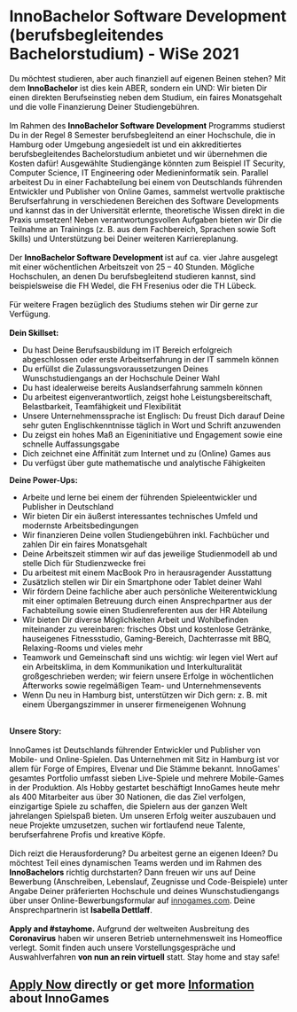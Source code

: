 <h1>InnoBachelor Software Development (berufsbegleitendes Bachelorstudium) - WiSe 2021</h1>
<p><span style="color: rgb(0,0,0);">Du möchtest studieren, aber auch finanziell auf eigenen Beinen stehen? Mit dem <strong>InnoBachelor</strong> ist dies kein ABER, sondern ein UND: Wir bieten Dir einen direkten Berufseinstieg neben dem Studium, ein faires Monatsgehalt und die volle Finanzierung Deiner Studiengebühren.</span><br /><br /><span style="color: rgb(0,0,0);">Im Rahmen des <strong>InnoBachelor Software Development</strong> Programms studierst Du in der Regel 8 Semester berufsbegleitend an einer Hochschule, die in Hamburg oder Umgebung angesiedelt ist und ein akkreditiertes berufsbegleitendes Bachelorstudium anbietet und wir übernehmen die Kosten dafür! Ausgewählte Studiengänge könnten zum Beispiel IT Security, Computer Science, IT Engineering oder Medieninformatik sein. Parallel arbeitest Du in einer Fachabteilung bei einem von Deutschlands führenden Entwickler und Publisher von Online Games, sammelst wertvolle praktische Berufserfahrung in verschiedenen Bereichen des Software Developments und kannst das in der Universität erlernte, theoretische Wissen direkt in die Praxis umsetzen! Neben verantwortungsvollen Aufgaben bieten wir Dir die Teilnahme an Trainings (z. B. aus dem Fachbereich, Sprachen sowie Soft Skills) und Unterstützung bei Deiner weiteren Karriereplanung.</span><br /><br /><span style="color: rgb(0,0,0);">Der <strong>InnoBachelor Software Development </strong>ist auf ca. vier Jahre ausgelegt mit einer wöchentlichen Arbeitszeit von 25 – 40 Stunden. Mögliche Hochschulen, an denen Du berufsbegleitend studieren kannst, sind beispielsweise die FH Wedel, die FH Fresenius oder die TH Lübeck.</span><br /><br /><span style="color: rgb(0,0,0);">Für weitere Fragen bezüglich des Studiums stehen wir Dir gerne zur Verfügung.</span><br /><br /><span style="color: rgb(0,0,0);"><strong>Dein Skillset: <br /></strong></span></p><ul><li><span style="color: rgb(0,0,0);">Du hast Deine Berufsausbildung im IT Bereich erfolgreich abgeschlossen oder erste Arbeitserfahrung in der IT sammeln können</span></li><li><span style="color: rgb(0,0,0);">Du erfüllst die Zulassungsvoraussetzungen Deines Wunschstudiengangs an der Hochschule Deiner Wahl</span></li><li><span style="color: rgb(0,0,0);">Du hast idealerweise bereits Auslandserfahrung sammeln können</span></li><li><span style="color: rgb(0,0,0);">Du arbeitest eigenverantwortlich, zeigst hohe Leistungsbereitschaft, Belastbarkeit, Teamfähigkeit und Flexibilität</span></li><li><span style="color: rgb(122,134,154);"><span style="color: rgb(0,0,0);">Unsere Unternehmenssprache ist Englisch: Du freust Dich darauf Deine sehr guten Englischkenntnisse täglich in Wort und Schrift anzuwenden</span></span></li><li><span style="color: rgb(0,0,0);">Du zeigst ein hohes Maß an Eigeninitiative und Engagement sowie eine schnelle Auffassungsgabe</span></li><li><span style="color: rgb(0,0,0);">Dich zeichnet eine Affinität zum Internet und zu (Online) Games aus</span></li><li><span style="color: rgb(0,0,0);">Du verfügst über gute mathematische und analytische Fähigkeiten</span></li></ul><p><span><strong>Deine Power-Ups:</strong></span><span style="color: rgb(122,134,154);"><strong> <br /></strong></span></p><ul><li><span style="color: rgb(0,0,0);">Arbeite und lerne bei einem der führenden Spieleentwickler und Publisher in Deutschland</span></li><li><span style="color: rgb(0,0,0);">Wir bieten Dir ein äußerst interessantes technisches Umfeld und modernste Arbeitsbedingungen</span></li><li><span style="color: rgb(0,0,0);">Wir finanzieren Deine vollen Studiengebühren inkl. Fachbücher und zahlen Dir ein faires Monatsgehalt<br /></span></li><li><span style="color: rgb(122,134,154);"><span style="color: rgb(0,0,0);">Deine Arbeitszeit stimmen wir auf das jeweilige Studienmodell ab und stelle Dich für Studienzwecke frei</span></span></li><li><span style="color: rgb(122,134,154);"><span style="color: rgb(0,0,0);"><span>Du arbeitest mit einem MacBook Pro in herausragender Ausstattung</span></span></span></li><li><span style="color: rgb(122,134,154);"><span style="color: rgb(0,0,0);">Zusätzlich stellen wir Dir ein Smartphone oder Tablet deiner Wahl <br /></span></span></li><li><span style="color: rgb(0,0,0);">Wir fördern Deine fachliche aber auch persönliche Weiterentwicklung mit einer optimalen Betreuung durch einen Ansprechpartner aus der Fachabteilung sowie einen Studienreferenten aus der HR Abteilung</span></li><li><span style="color: rgb(0,0,0);">Wir bieten Dir diverse Möglichkeiten Arbeit und Wohlbefinden miteinander zu vereinbaren:</span><span style="color: rgb(0,0,0);"> frisches Obst und kostenlose Getränke, hauseigenes Fitnessstudio, Gaming-Bereich, Dachterrasse mit BBQ, Relaxing-Rooms</span><span style="color: rgb(0,0,0);"> und vieles mehr </span></li><li><span style="color: rgb(0,0,0);">Teamwork und Gemeinschaft sind uns wichtig: wir legen viel Wert auf ein Arbeitsklima, in dem Kommunikation und Interkulturalität großgeschrieben werden; wir feiern unsere Erfolge in wöchentlichen Afterworks sowie regelmäßigen Team- und Unternehmensevents </span><span style="color: rgb(122,134,154);"><br /></span></li><li><span style="color: rgb(0,0,0);">Wenn Du neu in Hamburg bist, unterstützen wir Dich gern: z. B. mit einem Übergangszimmer in unserer firmeneigenen Wohnung</span></li></ul><p><strong><br />Unsere Story:<br /><br /></strong><span style="color: rgb(0,0,0);">InnoGames ist Deutschlands führender Entwickler und Publisher von Mobile- und Online-Spielen. Das Unternehmen mit Sitz in Hamburg ist vor allem für Forge of Empires, Elvenar und Die Stämme bekannt. InnoGames' gesamtes Portfolio umfasst sieben Live-Spiele und mehrere Mobile-Games in der Produktion.</span><span style="color: rgb(0,0,0);"> Als Hobby gestartet beschäftigt InnoGames heute mehr als 400 Mitarbeiter aus über 30 Nationen, die das Ziel verfolgen, einzigartige Spiele zu schaffen, die Spielern aus der ganzen Welt jahrelangen Spielspaß bieten. Um unseren Erfolg weiter auszubauen und neue Projekte umzusetzen, suchen wir fortlaufend neue Talente, berufserfahrene Profis und kreative Köpfe.<br /><br /></span><span style="color: rgb(0,0,0);">Dich reizt die Herausforderung? Du arbeitest gerne an eigenen Ideen? Du möchtest Teil eines dynamischen Teams werden und im Rahmen des <strong>InnoBachelors</strong> richtig durchstarten? Dann freuen wir uns auf Deine Bewerbung (Anschreiben, Lebenslauf, Zeugnisse und Code-Beispiele) unter Angabe Deiner präferierten Hochschule und deines Wunschstudiengangs über unser Online-Bewerbungsformular auf <a href="http://innogames.com" rel="nofollow">innogames.com</a>. Deine Ansprechpartnerin ist <strong>Isabella Dettlaff</strong>. <br /><br /></span><span style="color: rgb(0,0,0);"><strong>Apply and #stayhome.</strong> Aufgrund der weltweiten Ausbreitung des <strong>Coronavirus</strong> haben wir unseren Betrieb unternehmensweit ins Homeoffice verlegt. Somit finden auch unsere Vorstellungsgespräche und Auswahlverfahren <strong>von nun an rein virtuell</strong> statt. Stay home and stay safe!</span></p>

<h2><a href="https://jobs.jobvite.com/careers/innogames/job/o41hdfwj/apply?__jvst=Job+Board&__jvsd=github_jobs_repo">Apply Now</a> directly or get more <a href="https://www.innogames.com/career/detail/job/innobachelor-software-development-berufsbegleitendes-bachelorstudium-wise-2021/?s=github_jobs_repo">Information</a> about InnoGames</h2>